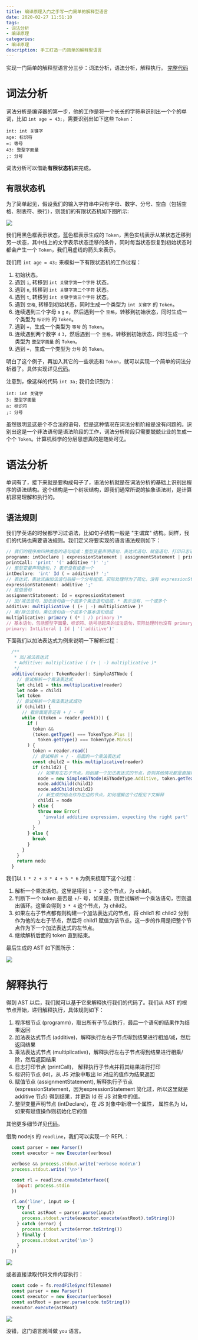 ```yaml
---
title: 编译原理入门之手写一门简单的解释型语言
date: 2020-02-27 11:51:10
tags:
- 词法分析
- 编译原理
categories:
- 编译原理
description: 手工打造一门简单的解释型语言
---
```


实现一门简单的解释型语言分三步：词法分析，语法分析，解释执行。
[完整代码](https://github.com/ParadeTo/learn-compile/tree/master/craft-nodejs)

# 词法分析
词法分析是编译器的第一步，他的工作是将一个长长的字符串识别出一个个的单词，比如 `int age = 43;`，需要识别出如下这些 `Token`：

```
int: int 关键字
age: 标识符
=: 等号
43: 整型字面量
;: 分号
```

词法分析可以借助**有限状态机**来完成。

## 有限状态机
为了简单起见，假设我们的输入字符串中只有字母、数字、分号、空白（包括空格、制表符、换行），则我们的有限状态机如下图所示:

![](./compile-simple-language/dfa.png)

我们用黑色框表示状态，蓝色框表示生成的 `Token`，黑色实线表示从某状态迁移到另一状态，其中线上的文字表示状态迁移的条件，同时每当状态恢复到初始状态时都会产生一个 `Token`，我们用虚线的箭头来表示。

我们用 `int age = 43;` 来模拟一下有限状态机的工作过程：

1. 初始状态。
2. 遇到 `i`, 转移到 `int 关键字第一个字符` 状态。
3. 遇到 `n`, 转移到 `int 关键字第二个字符` 状态。
4. 遇到 `t`, 转移到 `int 关键字第三个字符` 状态。
5. 遇到 `空格`, 转移到初始状态，同时生成一个类型为 `int 关键字` 的 `Token`。
6. 连续遇到三个字母 `a` `g` `e`，然后遇到一个 `空格`，转移到初始状态，同时生成一个类型为 `标识符` 的 `Token`。
7. 遇到 `=`，生成一个类型为 `等号` 的 `Token`。
8. 连续遇到两个数字 `4` `3`，然后遇到一个 `空格`，转移到初始状态，同时生成一个类型为 `整型字面量` 的 `Token`。
9. 遇到 `=`，生成一个类型为 `分号` 的 `Token`。

明白了这个例子，再加入其它的一些状态和 `Token`，就可以实现一个简单的词法分析器了。具体实现详见[代码](https://github.com/ParadeTo/learn-compile/tree/master/craft-nodejs)。

注意到，像这样的代码 `int 3a;` 我们会识别为：
```
int: int 关键字
3: 整型字面量
a: 标识符
;: 分号
```

虽然很明显这是个不合法的语句，但是这种情况在词法分析阶段是没有问题的。识别出这是一个非法语句是语法阶段的工作，词法分析阶段只需要兢兢业业的生成一个个 `Token`。计算机科学的分层思想真的是随处可见。



# 语法分析
单词有了，接下来就是要构成句子了，语法分析就是在词法分析的基础上识别出程序的语法结构。这个结构是一个树状结构，即我们通常所说的抽象语法树，是计算机容易理解和执行的。
## 语法规则
我们学英语的时候都学习过语法，比如句子结构一般是 "主谓宾" 结构。同样，我们的代码也需要语法规则。我们定义将要实现的语言语法规则如下：
```javascript
// 我们的程序由四种类型的语句组成：整型变量声明语句、表达式语句、赋值语句、打印日志语句
programm: intDeclare | expressionStatement | assignmentStatement | printCall
printCall: 'print' '(' additive ')' ';'
// 整型变量声明语句，? 表示没有或者一个
intDeclare: 'int' Id ( = additive)? ';'
// 表达式，表达式由加法语句后接一个分号组成。实际处理时为了简化，没有 expressionStatement 这个节点，而是直接返回了 additive 这个子节点
expressionStatement: additive ';'
// 赋值语句
assignmentStatement: Id = expressionStatement
// 加/减法语句，加法语句由一个或多个乘法语句组成，* 表示没有、一个或多个
additive: multiplicative ( (+ | -) multiplicative )*
// 乘/除法语句，乘法语句由一个或多个基本语句组成
multiplicative: primary ( (* | /) primary )*
// 基本语句，包括整型字面量、标识符、括号括起来的加法语句，实际处理时也没有 primary 这个类型的节点，直接返回了他的子节点
primary: IntLiteral | Id | '('additive')'
```

下面我们以加法表达式为例来说明一下解析过程：

```javascript
  /**
   * 加/减法表达式
   * Additive: multiplicative ( (+ | -) multiplicative )*
   */
  additive(reader: TokenReader): SimpleASTNode {
    // 尝试解析一个乘法表达式
    let child1 = this.multiplicative(reader)
    let node = child1
    let token
    // 尝试解析一个乘法表达式成功
    if (child1) {
      // 看后面是否还有 + / - 号
      while ((token = reader.peek())) {
        if (
          token &&
          (token.getType() === TokenType.Plus ||
            token.getType() === TokenType.Minus)
        ) {
          token = reader.read()
          // 尝试解析 + / - 后面的一个乘法表达式
          const child2 = this.multiplicative(reader)
          if (child2) {
            // 如果有左右子节点，则创建一个加法表达式的节点，否则其他情况都是直接把 child1 作为结果返回了
            node = new SimpleASTNode(ASTNodeType.Additive, token.getText())
            node.addChild(child1)
            node.addChild(child2)
            // 新生成的结点作为左边的节点，如何理解这个过程见下文解释
            child1 = node
          } else {
            throw new Error(
              'invalid additive expression, expecting the right part'
            )
          }
        } else {
          break
        }
      }
    }
    return node
  }
```

我们以 `1 * 2 + 3 * 4 + 5 * 6` 为例来梳理下这个过程：
1. 解析一个乘法语句。这里是得到 `1 * 2` 这个节点，为 child1。
2. 判断下一个 token 是否是 +/- 号，如果是，则尝试解析一个乘法语句，否则退出循环。这里会得到 `3 * 4` 这个节点，为 child2。
3. 如果左右子节点都有则构建一个加法表达式的节点，将 child1 和 child2 分别作为他的左右子节点，然后将 child1 赋值为该节点。这一步的作用是把整个节点作为下一个加法表达式的左节点。
4. 继续解析后面的 token 直到结束。

最后生成的 AST 如下图所示：

![](compile-simple-language/ast-demo.png)


# 解释执行
得到 AST 以后，我们就可以基于它来解释执行我们的代码了。我们从 AST 的根节点开始，递归解释执行，具体规则如下：


1. 程序根节点 (programm)，取出所有子节点执行，最后一个语句的结果作为结果返回
2. 加法表达式节点 (additive)，解释执行左右子节点得到结果进行相加/减，然后返回结果
3. 乘法表达式节点 (multiplicative)，解释执行左右子节点得到结果进行相乘/除，然后返回结果
4. 日志打印节点 (printCall)， 解释执行子节点并将其结果进行打印
5. 标识符节点 (Id)，从 JS 对象中取出 Id 对应的值作为结果返回
6. 赋值节点 (assignmentStatement), 解释执行子节点 (expressionStatement，因为expressionStatement 简化过，所以这里就是 additive 节点) 得到结果，并更新 Id 在 JS 对象中的值。
7. 整型变量声明节点 (intDeclare)，在 JS 对象中新增一个属性， 属性名为 Id，如果有赋值操作则初始化它的值

其他更多细节详见[代码](https://github.com/ParadeTo/learn-compile/tree/master/craft-nodejs)。

借助 nodejs 的 `readline`，我们可以实现一个 REPL：

```javascript
  const parser = new Parser()
  const executor = new Executor(verbose)

  verbose && process.stdout.write('verbose mode\n')
  process.stdout.write('\n>')

  const rl = readline.createInterface({
    input: process.stdin
  })

  rl.on('line', input => {
    try {
      const astRoot = parser.parse(input)
      process.stdout.write(executor.execute(astRoot).toString())
    } catch (error) {
      process.stdout.write(error.toString())
    } finally {
      process.stdout.write('\n>')
    }
  })
```

![](compile-simple-language/repl.png)

或者直接读取代码文件内容执行：

```javascript
  const code = fs.readFileSync(filename)
  const parser = new Parser()
  const executor = new Executor(verbose)
  const astRoot = parser.parse(code.toString())
  executor.execute(astRoot)
```

![](compile-simple-language/file.png)


没错，这门语言就叫做 `you` 语言。